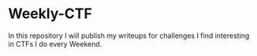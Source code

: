 # Weekly-CTF
In this repository I will publish my writeups for challenges I find interesting in CTFs I do every Weekend.
